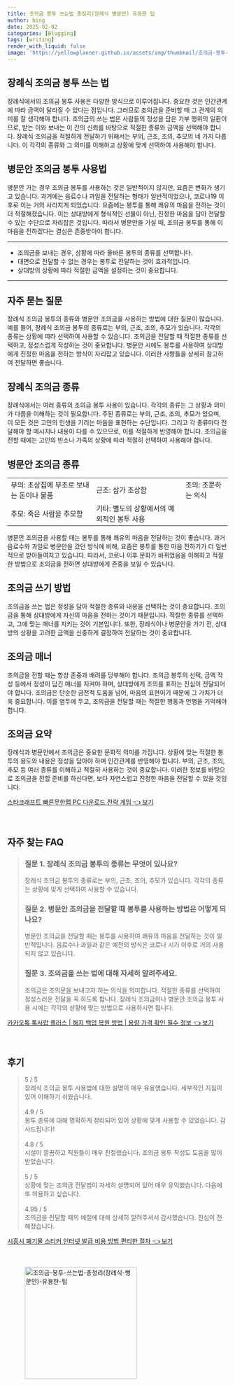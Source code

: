```yaml
---
title: 조의금 봉투 쓰는법 총정리(장례식 병문안) 유용한 팁
author: bing
date: 2025-02-02
categories: [Blogging]
tags: [writing]
render_with_liquid: false
image: 'https://yellowplanner.github.io/assets/img/thumbnail/조의금-봉투-쓰는법-총정리(장례식-병문안)-유용한-팁.webp'
---
```



<h2 id='장례식_조의금_봉투_쓰는법'>장례식 조의금 봉투 쓰는 법</h2>

<p>장례식에서의 조의금 봉투 사용은 다양한 방식으로 이루어집니다. 중요한 것은 인간관계에 따라 금액이 달라질 수 있다는 점입니다. 그러므로 조의금을 준비할 때 그 관계의 의미를 잘 생각해야 합니다. 조의금의 쓰는 법은 사람들의 정성을 담은 기부 행위의 일환이므로, 받는 이와 보내는 이 간의 신뢰를 바탕으로 적절한 종류와 금액을 선택해야 합니다. 장례식 조의금을 적절하게 전달하기 위해서는 부의, 근조, 조의, 추모의 네 가지 다릅니다. 이 각각의 종류와 그 의미를 이해하고 상황에 맞게 선택하여 사용해야 합니다.</p>

<h2 id='병문안_조의금_봉투_사용법'>병문안 조의금 봉투 사용법</h2>

<p>병문안 가는 경우 조의금 봉투를 사용하는 것은 일반적이지 않지만, 요즘은 변화가 생기고 있습니다. 과거에는 음료수나 과일을 전달하는 형태가 일반적이었으나, 코로나19 이후로 이는 거의 사라지게 되었습니다. 요즘에는 봉투를 통해 쾌유의 마음을 전하는 것이 더 적절해졌습니다. 이는 상대방에게 형식적인 선물이 아닌, 진정한 마음을 담아 전달할 수 있는 수단으로 자리잡은 것입니다. 따라서 병문안을 가실 때, 조의금 봉투를 통해 이 마음을 전하겠다는 결심은 존중받아야 합니다.</p>

<hr />

<ul>
    <li>조의금을 보내는 경우, 상황에 따라 올바른 봉투의 종류를 선택합니다.</li>
    <li>대면으로 전달할 수 없는 경우는 봉투로 전달하는 것이 효과적입니다.</li>
    <li>상대방의 상황에 따라 적절한 금액을 설정하는 것이 중요합니다.</li>
</ul>

<hr />

<h2 id='자주_묻는_질문'>자주 묻는 질문</h2>

<p>장례식 조의금 봉투의 종류와 병문안 조의금을 사용하는 방법에 대한 질문이 많습니다. 예를 들어, 장례식 조의금 봉투의 종류로는 부의, 근조, 조의, 추모가 있습니다. 각각의 종류는 상황에 따라 선택하여 사용할 수 있습니다. 조의금을 전달할 때 적절한 종류를 선택하고, 정성스럽게 작성하는 것이 중요합니다. 병문안 시에도 봉투를 사용하여 상대방에게 진정한 마음을 전하는 방식이 자리잡고 있습니다. 이러한 사항들을 상세히 참고하여 전달하면 좋습니다.</p>

<h2 id='장례식_조의금_종류'>장례식 조의금 종류</h2>

<p>장례식에서는 여러 종류의 조의금 봉투 사용이 있습니다. 각각의 종류는 그 상황과 의미가 다름을 이해하는 것이 필요합니다. 주된 종류로는 부의, 근조, 조의, 추모가 있으며, 이 모든 것은 고인의 인생을 기리는 마음을 표현하는 수단입니다. 그리고 각 종류마다 전달해야 할 메시지나 내용이 다를 수 있으므로, 이를 적절하게 반영해야 합니다. 조의금을 전할 때에는 고인의 빈소나 가족의 상황에 따라 적절히 선택하여 사용해야 합니다.</p>

<h2 id='병문안_조의금_종류'>병문안 조의금 종류</h2>

<table>
    <tr>
        <td>부의: 초상집에 부조로 보내는 돈이나 물품</td>
        <td>근조: 삼가 조상함</td>
        <td>조의: 조문하는 의식</td>
    </tr>
    <tr>
        <td>추모: 죽은 사람을 추모함</td>
        <td>기타: 별도의 상황에서의 예외적인 봉투 사용</td>
        <td></td>
    </tr>
</table>

<p>병문안 조의금을 사용할 때는 봉투를 통해 쾌유의 마음을 전달하는 것이 좋습니다. 과거 음료수와 과일로 병문안을 갔던 방식에 비해, 요즘은 봉투를 통한 마음 전하기가 더 일반적으로 받아들여지고 있습니다. 따라서, 코로나 이후 문화가 바뀌었음을 이해하고 적절한 방법으로 조의금을 전하면 상대방에게 존중을 보일 수 있습니다.</p>

<h2 id='조의금_쓰기_방법'>조의금 쓰기 방법</h2>

<p>조의금을 쓰는 법은 정성을 담아 적절한 종류와 내용을 선택하는 것이 중요합니다. 조의금을 통해 상대방에게 자신의 마음을 전하는 것이기 때문입니다. 적절한 종류를 선택하고, 그에 맞는 매너를 지키는 것이 기본입니다. 또한, 장례식이나 병문안을 가기 전, 상대방의 상황을 고려한 금액을 신중하게 결정하여 전달하는 것이 중요합니다.</p>

<h2 id='조의금_매너'>조의금 매너</h2>

<p>조의금을 전할 때는 항상 존중과 배려를 당부해야 합니다. 조의금 봉투의 선택, 금액 작성 등에서 정성이 담긴 매너를 지켜야 하며, 상대방에게 조의를 표하는 진심이 전달되어야 합니다. 조의금은 단순한 금전적 도움을 넘어, 마음의 표현이기 때문에 그 가치가 더욱 중요합니다. 이를 염두에 두고, 조의금을 전달할 때는 적절한 행동과 언행을 기억해야 합니다.</p>

<h2 id='조의금_요약'>조의금 요약</h2>

<p>장례식과 병문안에서 조의금은 중요한 문화적 의미를 가집니다. 상황에 맞는 적절한 봉투의 용도와 내용은 정성을 담아야 하며 인간관계를 반영해야 합니다. 부의, 근조, 조의, 추모 등 여러 종류를 이해하고 적절히 사용하는 것이 중요합니다. 이러한 정보를 바탕으로 조의금을 전할 준비를 하신다면, 보다 자연스럽고 진정한 마음을 전달할 수 있을 것입니다.</p>


<p><a class="click-button" title="스타크래프트 빠른무한맵 PC 다운로드 전략 게임" href="https://yellowplanner.github.io/posts/%EC%8A%A4%ED%83%80%ED%81%AC%EB%9E%98%ED%94%84%ED%8A%B8-%EB%B9%A0%EB%A5%B8%EB%AC%B4%ED%95%9C%EB%A7%B5-PC-%EB%8B%A4%EC%9A%B4%EB%A1%9C%EB%93%9C-%EC%A0%84%EB%9E%B5-%EA%B2%8C%EC%9E%84/" rel="dofollow">스타크래프트 빠른무한맵 PC 다운로드 전략 게임 👈 보기</a></p><br>
<h2 id='자주_찾는_FAQ'>자주 찾는 FAQ</h2>
<div itemscope="" itemtype="https://schema.org/FAQPage"> 
<blockquote> 
<div itemscope="" itemprop="mainEntity" itemtype="https://schema.org/Question"> 
<h3 itemprop="name">질문 1. 장례식 조의금 봉투의 종류는 무엇이 있나요?</h3> 
<div itemscope="" itemprop="acceptedAnswer" itemtype="https://schema.org/Answer"> 
<span itemprop="text"> 
<p>장례식 조의금 봉투의 종류로는 부의, 근조, 조의, 추모가 있습니다. 각각의 종류는 상황에 맞게 선택하여 사용할 수 있습니다.</p> 
</span> 
</div> 
</div> 

<div itemscope="" itemprop="mainEntity" itemtype="https://schema.org/Question"> 
<h3 itemprop="name">질문 2. 병문안 조의금을 전달할 때 봉투를 사용하는 방법은 어떻게 되나요?</h3> 
<div itemscope="" itemprop="acceptedAnswer" itemtype="https://schema.org/Answer"> 
<span itemprop="text"> 
<p>병문안 조의금을 전달할 때는 봉투를 사용하여 쾌유의 마음을 전달하는 것이 일반적입니다. 음료수나 과일과 같은 예전의 방식은 코로나 시기 이후로 거의 사용되지 않고 있습니다.</p> 
</span> 
</div> 
</div> 

<div itemscope="" itemprop="mainEntity" itemtype="https://schema.org/Question"> 
<h3 itemprop="name">질문 3. 조의금을 쓰는 법에 대해 자세히 알려주세요.</h3> 
<div itemscope="" itemprop="acceptedAnswer" itemtype="https://schema.org/Answer"> 
<span itemprop="text"> 
<p>조의금은 조의문을 보내고자 하는 의식을 의미합니다. 적절한 종류를 선택하여 정성스러운 전달을 꼭 하도록 합니다. 장례식 조의금이나 병문안 조의금 봉투 사용 시에는 각각의 상황에 맞는 방법으로 사용하시면 됩니다.</p> 
</span> 
</div> 
</div> 
</blockquote> 
</div>
<p><a class="click-button" title="카카오톡 톡서랍 플러스 | 해지 백업 복원 방법 | 용량 가격 확인 필수 정보" href="https://yellowplanner.github.io/posts/%EC%B9%B4%EC%B9%B4%EC%98%A4%ED%86%A1-%ED%86%A1%EC%84%9C%EB%9E%8D-%ED%94%8C%EB%9F%AC%EC%8A%A4-%ED%95%B4%EC%A7%80-%EB%B0%B1%EC%97%85-%EB%B3%B5%EC%9B%90-%EB%B0%A9%EB%B2%95-%EC%9A%A9%EB%9F%89-%EA%B0%80%EA%B2%A9-%ED%99%95%EC%9D%B8-%ED%95%84%EC%88%98-%EC%A0%95%EB%B3%B4/" rel="dofollow">카카오톡 톡서랍 플러스 | 해지 백업 복원 방법 | 용량 가격 확인 필수 정보 👈 보기</a></p><br>
<h2 id='후기'>후기</h2>
<div itemscope itemtype="https://schema.org/Product">
  <blockquote>
  <div itemprop="review" itemscope itemtype="https://schema.org/Review">
      <div itemprop="reviewRating" itemscope itemtype="https://schema.org/Rating"> <span itemprop="ratingValue">5</span> / <span itemprop="bestRating">5</span> </div>
      <span itemprop="reviewBody">장례식 조의금 봉투 사용법에 대한 설명이 매우 유용했습니다. 세부적인 지침이 있어 이해하기 쉬웠습니다.</span>
  </div>
  <br>
  <div itemprop="review" itemscope itemtype="https://schema.org/Review">
      <div itemprop="reviewRating" itemscope itemtype="https://schema.org/Rating"> <span itemprop="ratingValue">4.9</span> / <span itemprop="bestRating">5</span> </div>
      <span itemprop="reviewBody">봉투 종류에 대해 명확하게 정리되어 있어 상황에 맞게 사용할 수 있었습니다. 감사드립니다!</span>
  </div>
  <br>
  <div itemprop="review" itemscope itemtype="https://schema.org/Review">
      <div itemprop="reviewRating" itemscope itemtype="https://schema.org/Rating"> <span itemprop="ratingValue">4.8</span> / <span itemprop="bestRating">5</span> </div>
      <span itemprop="reviewBody">시설이 깔끔하고 직원들이 매우 친절했습니다. 조의금 봉투 작성도 도움을 많이 받았습니다.</span>
  </div>
  <br>
  <div itemprop="review" itemscope itemtype="https://schema.org/Review">
      <div itemprop="reviewRating" itemscope itemtype="https://schema.org/Rating"> <span itemprop="ratingValue">5</span> / <span itemprop="bestRating">5</span> </div>
      <span itemprop="reviewBody">상황에 맞는 조의금 전달법이 자세히 설명되어 있어 매우 유익했습니다. 다음에 또 이용하고 싶습니다.</span>
  </div>
  <br>
  <div itemprop="review" itemscope itemtype="https://schema.org/Review">
      <div itemprop="reviewRating" itemscope itemtype="https://schema.org/Rating"> <span itemprop="ratingValue">4.95</span> / <span itemprop="bestRating">5</span> </div>
      <span itemprop="reviewBody">조의금을 전달할 때의 예절에 대해 상세히 알려주셔서 감사했습니다. 진심이 전해졌습니다.</span>
  </div>
  </blockquote>
</div>
<p><a class="click-button" title="시흥시 폐기물 스티커 인터넷 발급 비용 방법 편리한 절차" href="https://yellowplanner.github.io/posts/%EC%8B%9C%ED%9D%A5%EC%8B%9C-%ED%8F%90%EA%B8%B0%EB%AC%BC-%EC%8A%A4%ED%8B%B0%EC%BB%A4-%EC%9D%B8%ED%84%B0%EB%84%B7-%EB%B0%9C%EA%B8%89-%EB%B9%84%EC%9A%A9-%EB%B0%A9%EB%B2%95-%ED%8E%B8%EB%A6%AC%ED%95%9C-%EC%A0%88%EC%B0%A8/" rel="dofollow">시흥시 폐기물 스티커 인터넷 발급 비용 방법 편리한 절차 👈 보기</a></p><br>
<figure class="image"><img src="https://yellowplanner.github.io/assets/img/thumbnail/조의금-봉투-쓰는법-총정리(장례식-병문안)-유용한-팁.webp" alt="조의금-봉투-쓰는법-총정리(장례식-병문안)-유용한-팁" width="256" height="256"></figure>